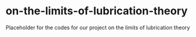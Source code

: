 # on-the-limits-of-lubrication-theory
Placeholder for the codes for our project on the limits of lubrication theory
